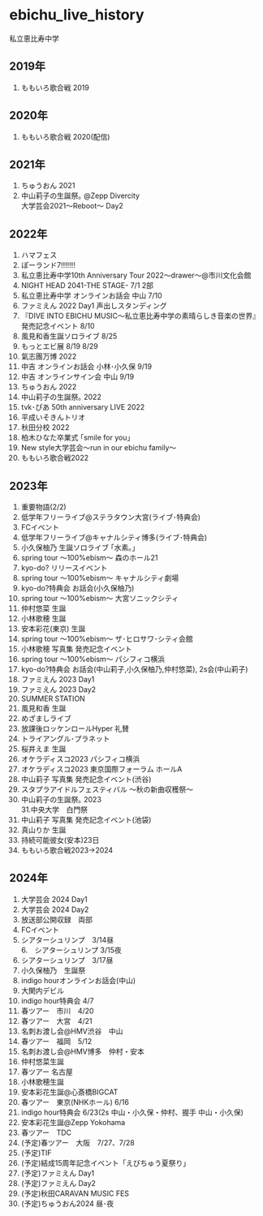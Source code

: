 # ebichu_live_history
私立恵比寿中学  
## 2019年
1. ももいろ歌合戦 2019  
## 2020年
1. ももいろ歌合戦 2020(配信)  
## 2021年
1. ちゅうおん 2021  
2. 中山莉子の生誕祭｡ @Zepp Divercity  
大学芸会2021～Reboot～ Day2  
## 2022年
1. ハマフェス  
2. ぽーランド7!!!!!!!  
3. 私立恵比寿中学10th Anniversary Tour 2022～drawer～@市川文化会館  
4. NIGHT HEAD 2041-THE STAGE- 7/1 2部  
5. 私立恵比寿中学 オンラインお話会 中山 7/10    
6. ファミえん 2022 Day1 声出しスタンディング   
7. 『DIVE INTO EBICHU MUSIC～私立恵比寿中学の素晴らしき音楽の世界』 発売記念イベント 8/10   
8. 風見和香生誕ソロライブ 8/25  
9. もっとエビ展  8/19 8/29  
10. 氣志團万博 2022  
11. 中吉 オンラインお話会 小林･小久保 9/19  
12. 中吉 オンラインサイン会 中山 9/19  
13. ちゅうおん 2022  
14. 中山莉子の生誕祭｡ 2022  
15. tvk･ぴあ 50th anniversary LIVE 2022  
16. 平成いそきんトリオ  
17. 秋田分校 2022   
18. 柏木ひなた卒業式 ｢smile for you｣  
19. New style大学芸会～run in our ebichu family～  
20. ももいろ歌合戦2022  
## 2023年
1. 重要物語(2/2)  
2. 低学年フリーライブ@ステラタウン大宮(ライブ･特典会)  
3. FCイベント  
4. 低学年フリーライブ@キャナルシティ博多(ライブ･特典会)  
5. 小久保柚乃 生誕ソロライブ ｢水素｡｣  
6. spring tour 〜100%ebism〜 森のホール21  
7. kyo-do? リリースイベント  
8. spring tour 〜100%ebism〜 キャナルシティ劇場  
9. kyo-do?特典会 お話会(小久保柚乃)  
10. spring tour 〜100%ebism〜 大宮ソニックシティ  
11. 仲村悠菜 生誕  
12. 小林歌穂 生誕  
13. 安本彩花(東京) 生誕  
14. spring tour ～100%ebism～ ザ･ヒロサワ･シティ会館  
15. 小林歌穂 写真集 発売記念イベント  
16. spring tour 〜100%ebism〜 パシフィコ横浜  
17. kyo-do?特典会 お話会(中山莉子,小久保柚乃,仲村悠菜), 2s会(中山莉子)  
18. ファミえん 2023 Day1  
19. ファミえん 2023 Day2  
20. SUMMER STATION  
21. 風見和香 生誕  
22. めざましライブ    
23. 放課後ロッケンロールHyper 礼賛  
24. トライアングル･プラネット  
25. 桜井えま 生誕  
26. オケラディスコ2023 パシフィコ横浜  
27. オケラディスコ2023 東京国際フォーラム ホールA  
28. 中山莉子 写真集 発売記念イベント(渋谷)  
29. スタプラアイドルフェスティバル ～秋の新曲収穫祭～  
30. 中山莉子の生誕祭｡ 2023    
31.中央大学　白門祭  
32. 中山莉子 写真集 発売記念イベント(池袋)  
33. 真山りか 生誕  
34. 持続可能彼女(安本)23日  
35. ももいろ歌合戦2023→2024  


## 2024年  
1. 大学芸会 2024 Day1  
2. 大学芸会 2024 Day2  
3. 放送部公開収録　両部  
4. FCイベント  
5. シアターシュリンプ　3/14昼  
6.　シアターシュリンプ 3/15夜  
7. シアターシュリンプ　3/17昼  
8. 小久保柚乃　生誕祭  
9. indigo hourオンラインお話会(中山)  
10. 大関内デビル  
11. indigo hour特典会 4/7  
12. 春ツアー　市川　4/20  
13. 春ツアー　大宮　4/21  
14. 名刺お渡し会@HMV渋谷　中山  
15. 春ツアー　福岡　5/12  
16. 名刺お渡し会@HMV博多　仲村・安本  
17. 仲村悠菜生誕  
18. 春ツアー 名古屋  
19. 小林歌穂生誕  
20. 安本彩花生誕@心斎橋BIGCAT   
21. 春ツアー　東京(NHKホール) 6/16  
22. indigo hour特典会 6/23(2s 中山・小久保・仲村、握手 中山・小久保)  
23. 安本彩花生誕@Zepp Yokohama   
24. 春ツアー　TDC  
25. (予定)春ツアー　大阪　7/27、7/28  
26. (予定)TIF  
27. (予定)結成15周年記念イベント「えびちゅう夏祭り」  
28. (予定)ファミえん Day1  
29. (予定)ファミえん Day2  
30. (予定)秋田CARAVAN MUSIC FES  
31. (予定)ちゅうおん2024 昼･夜  






